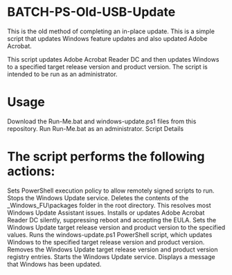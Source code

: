 # BATCH-PS-Old-USB-Update
This is the old method of completing an in-place update. This is a simple script that updates Windows feature updates and also updated Adobe Acrobat.

This script updates Adobe Acrobat Reader DC and then updates Windows to a specified target release version and product version. The script is intended to be run as an administrator.

# Usage
Download the Run-Me.bat and windows-update.ps1 files from this repository.
Run Run-Me.bat as an administrator.
Script Details

# The script performs the following actions:

Sets PowerShell execution policy to allow remotely signed scripts to run.
Stops the Windows Update service.
Deletes the contents of the _Windows_FU\packages folder in the root directory. This resolves most Windows Update Assistant issues.
Installs or updates Adobe Acrobat Reader DC silently, suppressing reboot and accepting the EULA.
Sets the Windows Update target release version and product version to the specified values.
Runs the windows-update.ps1 PowerShell script, which updates Windows to the specified target release version and product version.
Removes the Windows Update target release version and product version registry entries.
Starts the Windows Update service.
Displays a message that Windows has been updated.
